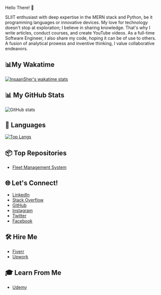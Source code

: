 Hello There! 👋

SLIIT enthusiast with deep expertise in the MERN stack and Python, be it programming languages or innovative devices. My love for technology doesn't stop at exploration; I believe in sharing knowledge. That's why I write articles, conduct courses, and create YouTube videos. As a full-time Software Engineer, I also share my code, hoping it can be of use to others. A fusion of analytical prowess and inventive thinking, I value collaborative endeavors.

## 📊My Wakatime

[![InsaanSher's wakatime stats](https://github-readme-stats.vercel.app/api/wakatime?username=InsaanSher)](https://github.com/InsaanSher/github-readme-stats)

## 📊 My GitHub Stats

![GitHub stats](https://github-readme-stats.vercel.app/api?username=InsaanSher&show_icons=true&theme=radical)

## 🚀 Languages

[![Top Langs](https://github-readme-stats.vercel.app/api/top-langs/?username=InsaanSher)](https://github.com/InsaanSher/github-readme-stats)

## 📦 Top Repositories

- [Fleet Management System](https://github.com/InsaanSher/FleetManagementSystem)

## 🌐 Let's Connect!

- [LinkedIn](https://www.linkedin.com/in/insaansher/)
- [Stack Overflow](https://stackoverflow.com/users/22765142/manuja-edirisinghe)
- [GitHub](https://github.com/InsaanSher)
- [Instagram](https://instagram.com/InsaanSher)
- [Twitter](https://twitter.com/InsaanSher)
- [Facebook](https://facebook.com/InsaanSher)

## 🛠 Hire Me

- [Fiverr](https://www.fiverr.com/InsaanSher)
- [Upwork](https://www.upwork.com/InsaanSher)

## 🎓 Learn From Me

- [Udemy](https://www.udemy.com/user/InsaanSher/)
